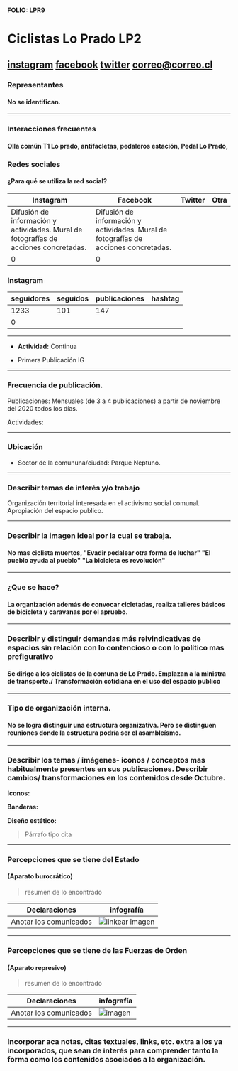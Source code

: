 #### FOLIO: LPR9

# Ciclistas Lo Prado LP2


[instagram](https://www.instagram.com/cicletada_loprado/tagged/
)
[facebook](https://www.facebook.com/ciclistas.loprado)
[twitter]()
<correo@correo.cl>
---

### Representantes
#### No se identifican. 

---
### Interacciones frecuentes
#### Olla común T1 Lo prado, antifacletas, pedaleros estación, Pedal Lo Prado,


### Redes sociales
#### ¿Para qué se utiliza la red social?
| Instagram | Facebook | Twitter | Otra 
|---|---|---|---|
|Difusión de información y actividades. Mural de fotografías de acciones concretadas.|Difusión de información y actividades. Mural de fotografías de acciones concretadas.
|0| 0|

### **Instagram**
| seguidores | seguidos | publicaciones | hashtag 
|---|---|---|---|
|1233|	101|	147|
| 0

---

* **Actividad:**   Continua


* Primera Publicación IG

---
### Frecuencia de publicación.

Publicaciones: Mensuales (de 3 a 4 publicaciones) a partir de noviembre del 2020 todos los días.


Actividades:

---
### Ubicación
* Sector de la comununa/ciudad: Parque Neptuno.


---
### Describir temas de interés y/o trabajo
Organización territorial interesada en el activismo social comunal. Apropiación del espacio publico.

---
### Describir la imagen ideal por la cual se trabaja.
#### No mas ciclista muertos, "Evadir pedalear otra forma de luchar" "El pueblo ayuda al pueblo" "La bicicleta es revolución"


---
### ¿Que se hace?
#### La organización además de convocar cicletadas, realiza talleres básicos de bicicleta y caravanas por el apruebo.


---
### Describir y distinguir demandas más reivindicativas de espacios sin relación con lo contencioso o con lo político mas prefigurativo
#### Se dirige a los ciclistas de la comuna de Lo Prado. Emplazan a la ministra de transporte./ Transformación cotidiana en el uso del espacio publico


---
### Tipo de organización interna.
#### No se logra distinguir una estructura organizativa. Pero se distinguen reuniones donde la estructura podría ser el asambleísmo.

---
### Describir los temas / imágenes- iconos / conceptos mas habitualmente presentes en sus publicaciones. Describir cambios/ transformaciones en los contenidos desde Octubre.

**Iconos:**

**Banderas:**

**Diseño estético:**

> Párrafo tipo cita 

---
### Percepciones que se tiene del Estado
#### (Aparato burocrático)
> resumen de lo encontrado

| Declaraciones | infografía | 
|---|---|
|Anotar los comunicados | ![linkear imagen]() |

---
### Percepciones que se tiene de las Fuerzas de Orden
#### (Aparato represivo)
> resumen de lo encontrado

| Declaraciones | infografía | 
|---|---|
|Anotar los comunicados | ![imagen]() |


---
### Incorporar aca notas, citas textuales, links, etc. extra a los ya incorporados, que sean de interés para comprender tanto la forma como los contenidos asociados a la organización.
